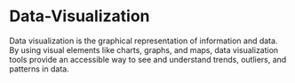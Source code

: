 # Data-Visualization
Data visualization is the graphical representation of information and data. By using visual elements like charts, graphs, and maps, data visualization tools provide an accessible way to see and understand trends, outliers, and patterns in data.
